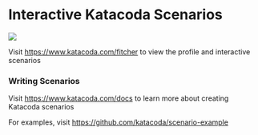# Interactive Katacoda Scenarios

[![](http://shields.katacoda.com/katacoda/fitcher/count.svg)](https://www.katacoda.com/fitcher "Get your profile on Katacoda.com")

Visit https://www.katacoda.com/fitcher to view the profile and interactive scenarios

### Writing Scenarios
Visit https://www.katacoda.com/docs to learn more about creating Katacoda scenarios

For examples, visit https://github.com/katacoda/scenario-example
